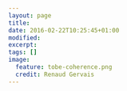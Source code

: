 ```yaml
---
layout: page
title: 
date: 2016-02-22T10:25:45+01:00
modified:
excerpt:
tags: []
image:
  feature: tobe-coherence.png
  credit: Renaud Gervais
---
```


